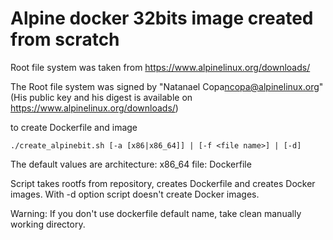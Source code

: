 # Alpine docker 32bits image created from scratch

Root file system was taken from https://www.alpinelinux.org/downloads/

The Root file system was signed by "Natanael Copa<ncopa@alpinelinux.org>"
(His public key and his digest is available on https://www.alpinelinux.org/downloads/)

to create Dockerfile and image

```
./create_alpinebit.sh [-a [x86|x86_64]] | [-f <file name>] | [-d] 
```
The default values are 
architecture: x86_64
file: Dockerfile

Script takes rootfs from repository, creates Dockerfile and creates Docker images.
With -d option script doesn't create Docker images.

Warning: If you don't use dockerfile default name, take clean manually working directory. 

